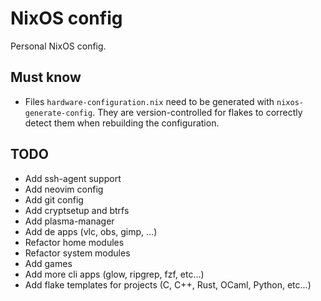 # NixOS config

Personal NixOS config.

## Must know

- Files `hardware-configuration.nix` need to be generated with `nixos-generate-config`. They are version-controlled for flakes to correctly detect them when rebuilding the configuration.

## TODO

- Add ssh-agent support
- Add neovim config
- Add git config
- Add cryptsetup and btrfs
- Add plasma-manager
- Add de apps (vlc, obs, gimp, ...)
- Refactor home modules
- Refactor system modules
- Add games
- Add more cli apps (glow, ripgrep, fzf, etc...)
- Add flake templates for projects (C, C++, Rust, OCaml, Python, etc...)
